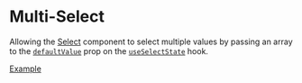 # Multi-Select

<p data-description>
  Allowing the <a href="/components/select">Select</a> component to select multiple values by passing an array to the <a href="/api-reference/select-state#defaultvalue"><code>defaultValue</code></a> prop on the <a href="/api-reference/select-state"><code>useSelectState</code></a> hook.
</p>

<a href="./index.tsx" data-playground>Example</a>
